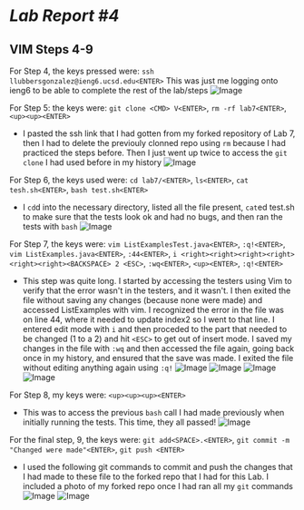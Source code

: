 # *Lab Report #4*

## VIM Steps 4-9
For Step 4, the keys pressed were: `ssh llubbersgonzalez@ieng6.ucsd.edu<ENTER>`
This was just me logging onto ieng6 to be able to complete the rest of the lab/steps 
![Image](Step4.png)


For Step 5: the keys were: `git clone <CMD> V<ENTER>`, `rm -rf lab7<ENTER>`, `<up><up><ENTER>`
- I pasted the ssh link that I had gotten from my forked repository of Lab 7, then I had to delete the previouly clonned repo using `rm` because I had practiced the steps before. Then I just went up twice to access the `git clone` I had used before in my history
![Image](Step5.png)


For Step 6, the keys used were: `cd lab7/<ENTER>`, `ls<ENTER>`, `cat tesh.sh<ENTER>`, `bash test.sh<ENTER>`
- I `cd`d into the necessary directory, listed all the file present, `cat`ed test.sh to make sure that the tests look ok and had no bugs, and then ran the tests with `bash`
![Image](Step6.png)


For Step 7, the keys were: `vim ListExamplesTest.java<ENTER>`, `:q!<ENTER>`, `vim ListExamples.java<ENTER>`, `:44<ENTER>`, `i <right><right><right><right><right><right><BACKSPACE> 2 <ESC>`, `:wq<ENTER>`, `<up><ENTER>`, `:q!<ENTER>`
- This step was quite long. I started by accessing the testers using Vim to verify that the error wasn't in the testers, and it wasn't. I then exited the file without saving any changes (because none were made) and accessed ListExamples with vim. I recognized the error in the file was on line 44, where it needed to update index2 so I went to that line. I entered edit mode with `i` and then proceded to the part that needed to be changed (1 to a 2) and hit `<ESC>` to get out of insert mode. I saved my changes in the file with `:wq` and then accessed the file again, going back once in my history, and ensured that the save was made. I exited the file without editing anything again using `:q!`
![Image](Step7.1.png) ![Image](Step7.2.png) ![Image](Step7.3.png) ![Image](Step7.4)


For Step 8, my keys were: `<up><up><up><ENTER>`
- This was to access the previous `bash` call I had made previously when initially running the tests. This time, they all passed!
![Image](Step8.png)


For the final step, 9, the keys were: `git add<SPACE>.<ENTER>`, `git commit -m "Changed were made"<ENTER>`, `git push <ENTER>`
- I used the following git commands to commit and push the changes that I had made to these file to the forked repo that I had for this Lab. I included a photo of my forked repo once I had ran all my `git` commands
![Image](Step9.1.png) ![Image](Step9.2.png)

